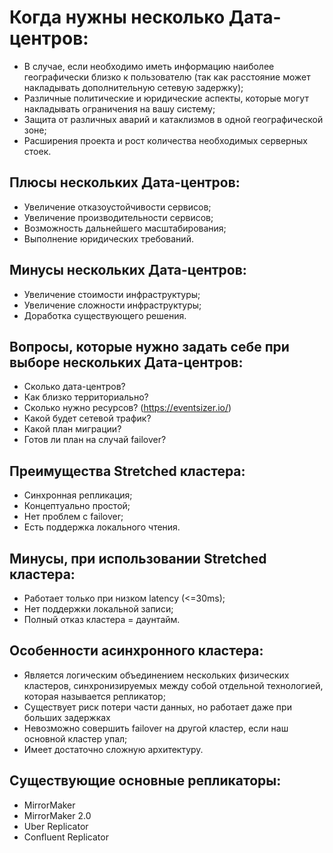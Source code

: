 # Когда нужны несколько Дата-центров:

- В случае, если необходимо иметь информацию наиболее географически близко к пользователю (так как расстояние может накладывать дополнительную сетевую задержку);
- Различные политические и юридические аспекты, которые могут  накладывать ограничения на вашу систему;
- Защита от различных аварий и катаклизмов в одной географической зоне;
- Расширения проекта и рост количества необходимых серверных стоек.
 

## Плюсы нескольких Дата-центров:

- Увеличение отказоустойчивости сервисов;
- Увеличение производительности сервисов;
- Возможность дальнейшего масштабирования;
- Выполнение юридических требований.
 

## Минусы нескольких Дата-центров:

- Увеличение стоимости инфраструктуры;
- Увеличение сложности инфраструктуры;
- Доработка существующего решения.
 

## Вопросы, которые нужно задать себе при выборе нескольких Дата-центров:

- Сколько дата-центров?
- Как близко территориально?
- Сколько нужно ресурсов? (https://eventsizer.io/)
- Какой будет сетевой трафик?
- Какой план миграции?
- Готов ли план на случай failover?
 

## Преимущества Stretched кластера:

- Синхронная репликация;
- Концептуально простой;
- Нет проблем с failover;
- Есть поддержка локального чтения.
 

## Минусы, при использовании Stretched кластера:

- Работает только при низком latency (<=30ms);
- Нет поддержки локальной записи;
- Полный отказ кластера = даунтайм.
 

## Особенности асинхронного кластера:

- Является логическим объединением нескольких физических кластеров, синхронизируемых между собой отдельной технологией, которая называется репликатор;
- Существует риск потери части данных, но работает даже при больших задержках
- Невозможно совершить failover на другой кластер, если наш основной кластер упал;
- Имеет достаточно сложную архитектуру.
 

## Существующие основные репликаторы:

- MirrorMaker
- MirrorMaker 2.0
- Uber Replicator
- Confluent Replicator
